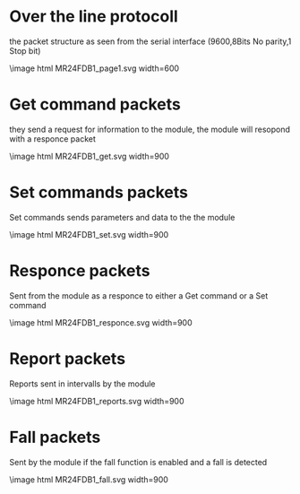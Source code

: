 # Over the line protocoll
the packet structure as seen from the serial interface (9600,8Bits No parity,1 Stop bit)

\image html MR24FDB1_page1.svg width=600

# Get command packets

they send a request for information to the module, the module will resopond with a responce packet

\image html MR24FDB1_get.svg width=900

# Set commands packets

Set commands sends parameters and data to the the module

\image html MR24FDB1_set.svg width=900

# Responce packets

Sent from the module as a responce to either a Get command or a Set command

\image html MR24FDB1_responce.svg width=900

# Report packets

Reports sent in intervalls by the module

\image html MR24FDB1_reports.svg width=900

# Fall packets

Sent by the module if the fall function is enabled and a fall is detected

\image html MR24FDB1_fall.svg width=900


